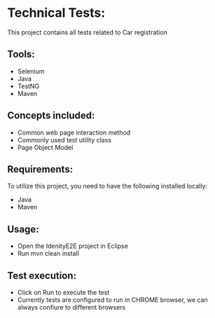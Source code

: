 # Technical Tests:
This project contains all tests related to Car registration

## Tools:
* Selenium
* Java
* TestNG
* Maven

## Concepts included:
* Common web page interaction method
* Commonly used test utility class
* Page Object Model

## Requirements:
To utilize this project, you need to have the following installed locally:
* Java
* Maven


## Usage:
* Open the IdenityE2E project in Eclipse
* Run mvn clean install

## Test execution:
* Click on Run to execute the test
* Currently tests are configured to run in CHROME browser, we can always confiure to different browsers

